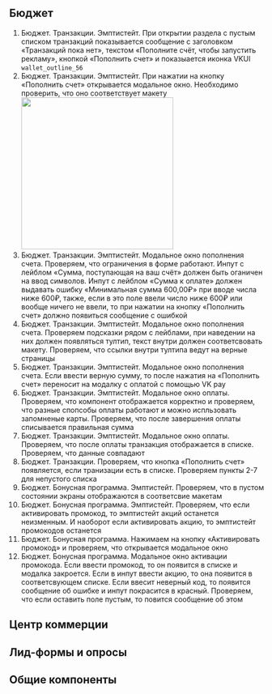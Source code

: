 ## Бюджет
1. Бюджет. Транзакции. Эмптистейт. При открытии раздела с пустым списком транзакций показывается сообщение с заголовком «Транзакций пока нет», текстом «Пополните счёт, чтобы запустить рекламу», кнопкой «Пополнить счет» и показыается иконка VKUI `wallet_outline_56`
2. Бюджет. Транзакции. Эмптистейт. При нажатии на кнопку «Пополнить счет» открывается модальное окно. Необходимо проверить, что оно соответствует макету <img src="https://github.com/user-attachments/assets/7d73637a-8c55-4223-b341-25da8181fd57" width=300px>
3. Бюджет. Транзакции. Эмптистейт. Модальное окно пополнения счета. Проверяем, что ограничения в форме работают. Инпут с лейблом «Сумма, поступающая на ваш счёт» должен быть оганичен на ввод символов. Инпут с лейблом «Cумма к оплате» должен выдавать ошибку «Минимальная сумма 600,00₽» при вводе числа ниже 600₽, также, если в это поле ввели число ниже 600₽ или вообще ничего не ввели, то при нажатии на кнопку «Пополнить счет» должно появиться сообщение с ошибкой
4. Бюджет. Транзакции. Эмптистейт. Модальное окно пополнения счета. Проверяем подсказки рядом с лейблами, при наведении на них должен появляться тултип, текст внутри должен соответсвовать макету. Проверяем, что ссылки внутри тултипа ведут на верные страницы
5. Бюджет. Транзакции. Эмптистейт. Модальное окно пополнения счета. Если ввести верную сумму, то после нажатия на «Пополнить счет» переносит на модалку с оплатой с помощью VK pay
6. Бюджет. Транзакции. Эмптистейт. Модальное окно оплаты. Проверяем, что компонент отображается корректно и проверяем, что разные спопсобы оплаты работают и можно испльзовать запомненые карты. Проверяем, что после завершения оплаты списывается правильная сумма
7. Бюджет. Транзакции. Эмптистейт. Модальное окно оплаты. Проверяем, что после оплаты транзакция отображается в списке. Проверяем, что данные совпадают
8. Бюджет. Транзакции. Проверяем, что кнопка «Пополнить счет» появляется, если транизации есть в списке. Проверяем пункты 2-7 для непустого списка
9. Бюджет. Бонусная программа. Эмптистейт. Проверяем, что в пустом состоянии экраны отображаются в соответсвие макетам
10. Бюджет. Бонусная программа. Эмптистейт. Проверяем, что если активировать промокод, то эмптистейт акций останется неизменным. И наоборот если активировать акцию, то эмптистейт промокодов останется
11. Бюджет. Бонусная программа. Нажимаем на кнопку «Активировать промокод» и проверяем, что открывается модальное окно
12. Бюджет. Бонусная программа. Модальное окно активации промокода. Если ввести промокод, то он появится в списке и модалка закроется. Если в инпут ввести акцию, то она появится в соответсвующем списке. Если ввесит неверный код, то появится сообщение об ошибке и инпут покрасится в красный. Проверяем, что если оставить поле пустым, то повится сообщение об этом

## Центр коммерции

## Лид-формы и опросы

## Общие компоненты

